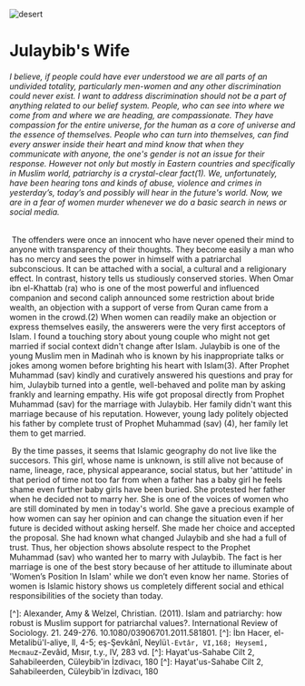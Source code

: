 ![desert](./desert.jpg)

# Julaybib's Wife



###### 		I believe, if people could have ever understood we are all parts of an undivided totality, particularly men-women and any other discrimination could never exist. I want to address discrimination should not be a part of anything related to our belief system. People, who can see into where we come from and where we are heading, are compassionate. They have compassion for the entire universe, for the human as a core of universe and the essence of themselves. People who can turn into themselves, can find every answer inside their heart and mind know that when they communicate with anyone, the one's gender is not an issue for their response. However not only but mostly in Eastern countries and specifically in Muslim world, patriarchy is a crystal-clear fact(1). We, unfortunately, have been hearing tons and kinds of abuse, violence and crimes in yesterday’s, today’s and possibly will hear in the future's world. Now, we are in a fear of women murder whenever we do a basic search in news or social media. 

​		The offenders were once an innocent who have never opened their mind to anyone with transparency of their thoughts. They become easily a man who has no mercy and sees the power in himself with a patriarchal subconscious. It can be attached with a social, a cultural and a religionary effect. In contrast, history tells us studiously conserved stories. When Omar ibn el-Khattab (ra) who is one of the most powerful and influenced companion and second caliph announced some restriction about bride wealth, an objection with a support of verse from Quran came from a women in the crowd.(2) When women can readily make an objection or express themselves easily, the answerers were the very first acceptors of Islam. I found a touching story about young couple who might not get married if social context didn't change after Islam. Julaybib is one of the young Muslim men in Madinah who is known by his inappropriate talks or jokes among women before brighting his heart with Islam(3). After Prophet Muhammad (sav) kindly and curatively answered his questions and pray for him, Julaybib turned into a gentle, well-behaved and polite man by asking frankly and learning empathy. His wife got proposal directly from Prophet Muhammad (sav) for the marriage with Julaybib. Her family didn't want this marriage because of his reputation. However, young lady politely objected his father by complete trust of Prophet Muhammad (sav) (4), her family let them to get married. 

​		By the time passes, it seems that Islamic geography do not live like the succesors. This girl, whose name is unknown, is still alive not because of name, lineage, race, physical appearance, social status, but her 'attitude' in that period of time not too far from when a father has a baby girl he feels shame even further baby girls have been buried. She protested her father when he decided not to marry her. She is one of the voices of women who are still dominated by men in today's world. She gave a precious example of how women can say her opinion and can change the situation even if her future is decided without asking herself. She made her choice and accepted the proposal. She had known what changed Julaybib and she had a full of trust. Thus, her objection shows absolute respect to the Prophet Muhammad (sav) who wanted her to marry with Julaybib. The fact is her marriage is one of the best story because of her attitude to illuminate about 'Women’s Position In Islam' while we don’t even know her name. Stories of women is Islamic history shows us completely different social and ethical responsibilities of the society than today.

 

 

[^]: Alexander, Amy     &amp; Welzel, Christian. (2011). Islam and patriarchy: how robust is     Muslim support for patriarchal values?. International Review of Sociology.     21. 249-276. 10.1080/03906701.2011.581801.
[^]: İbn Hacer, el-Metalibü'I-aliye, ll, 4-5; eş-Şevkânî,     Neylü`l-Evtâr, VI,168; Heysemî, Mecmau`z-Zevâid, Mısır, t.y., IV, 283 vd.
[^]: Hayat'us-Sahabe     Cilt 2, Sahabileerden, Cüleybib'in İzdivacı, 180
[^]: Hayat'us-Sahabe Cilt     2, Sahabileerden, Cüleybib'in İzdivacı, 180

